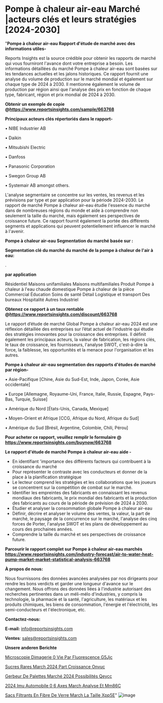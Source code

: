 # Pompe à chaleur air-eau Marché |acteurs clés et leurs stratégies [2024-2030]

"<strong>Pompe à chaleur air-eau Rapport d'étude de marché avec des informations utiles-</strong>

Reports Insights est la source crédible pour obtenir les rapports de marché qui vous fourniront l'avance dont votre entreprise a besoin. Les informations détaillées du marché Pompe à chaleur air-eau sont basées sur les tendances actuelles et les jalons historiques. Ce rapport fournit une analyse du volume de production sur le marché mondial et également sur chaque type de 2024 à 2030. Il mentionne également le volume de production par région ainsi que l'analyse des prix en fonction de chaque type, fabricant, région et prix mondial de 2024 à 2030.

<strong><b>Obtenir un exemple de copie @</b></strong><a href=https://www.reportsinsights.com/sample/663768><strong><b>https://www.reportsinsights.com/sample/663768</b></strong></a>

<b>Principaux acteurs clés répertoriés dans le rapport-</b>

<b> </b>• NIBE Industrier AB

• Daikin

• Mitsubishi Electric

• Danfoss

• Panasonic Corporation

• Swegon Group AB

• Systemair AB amongst others.

L'analyse segmentaire se concentre sur les ventes, les revenus et les prévisions par type et par application pour la période 2024-2030. Le rapport de marché Pompe à chaleur air-eau étudie l'essence du marché dans de nombreuses régions du monde et aide à comprendre non seulement la taille du marché, mais également ses perspectives de croissance future. Ce rapport fournit également la portée des différents segments et applications qui peuvent potentiellement influencer le marché à l'avenir.

<strong>Pompe à chaleur air-eau Segmentation du marché basée sur :</strong>

<strong> Segmentation clé du marché du marché de la pompe à chaleur de l'air à eau: </strong>

.

<strong> par application </strong>

Résidentiel
Maisons unifamiliales
Maisons multifamiliales
Produit
Pompe à chaleur à l'eau chaude domestique
Pompe à chaleur de la pièce
Commercial
Éducation
Soins de santé
Détail
Logistique et transport
Des bureaux
Hospitalité
Autres
Industriel

<strong><b>Obtenez ce rapport à un taux rentable @</b></strong><a href=https://www.reportsinsights.com/discount/663768><strong><b>https://www.reportsinsights.com/discount/663768</b></strong></a>

Le rapport d’étude de marché Global Pompe à chaleur air-eau 2024 est une réflexion détaillée des entreprises sur l’état actuel de l’industrie qui étudie des stratégies innovantes pour la croissance des entreprises. Il définit également les principaux acteurs, la valeur de fabrication, les régions clés, le taux de croissance, les fournisseurs, l'analyse SWOT, c'est-à-dire la force, la faiblesse, les opportunités et la menace pour l'organisation et les autres.

<strong>Pompe à chaleur air-eau segmentation des rapports d'études de marché par région-</strong>

• Asie-Pacifique [Chine, Asie du Sud-Est, Inde, Japon, Corée, Asie occidentale]

• Europe [Allemagne, Royaume-Uni, France, Italie, Russie, Espagne, Pays-Bas, Turquie, Suisse]

• Amérique du Nord [États-Unis, Canada, Mexique]

• Moyen-Orient et Afrique [CCG, Afrique du Nord, Afrique du Sud]

• Amérique du Sud [Brésil, Argentine, Colombie, Chili, Pérou]

<strong>Pour acheter ce rapport, veuillez remplir le formulaire @   <a href=https://www.reportsinsights.com/buynow/663768>https://www.reportsinsights.com/buynow/663768</a></strong>

<strong>Le rapport d'étude de marché Pompe à chaleur air-eau aide -</strong>
<ul>
  <li>En identifiant 'importance des différents facteurs qui contribuent à la croissance du marché</li>
  <li>Pour représenter le contraste avec les conducteurs et donner de la place à la planification stratégique</li>
  <li>Le lecteur comprend les stratégies et les collaborations que les joueurs se concentrent sur la compétition de combat sur le marché.</li>
  <li>Identifier les empreintes des fabricants en connaissant les revenus mondiaux des fabricants, le prix mondial des fabricants et la production des fabricants au cours de la période de prévision de 2024 à 2030.</li>
  <li>Étudier et analyser la consommation globale Pompe à chaleur air-eau</li>
  <li>Définir, décrire et analyser le volume des ventes, la valeur, la part de marché, le paysage de la concurrence sur le marché, l'analyse des cinq forces de Porter, l'analyse SWOT et les plans de développement au cours des prochaines années.</li>
  <li>Comprendre la taille du marché et ses perspectives de croissance future.</li>
</ul>

<strong>Parcourir le rapport complet sur Pompe à chaleur air-eau marchés <a href=https://www.reportsinsights.com/industry-forecast/air-to-water-heat-pump-market-market-statistical-analysis-663768>https://www.reportsinsights.com/industry-forecast/air-to-water-heat-pump-market-market-statistical-analysis-663768</a></strong>

<strong>À propos de nous:</strong>

Nous fournissons des données avancées analysées par nos dirigeants pour rendre les bons verdicts et garder une longueur d'avance sur le changement. Nous offrons des données liées à l'industrie autorisant des recherches pertinentes dans un méli-mélo d'industries, y compris la technologie, la pharmacie et la santé, l'agriculture, les matériaux et les produits chimiques, les biens de consommation, l'énergie et l'électricité, les semi-conducteurs et l'électronique, etc.

<strong>Contactez-nous:</strong>

<strong>E-mail:</strong> <a href=mailto:info@reportsinsights.com>info@reportsinsights.com</a>

<strong>Ventes</strong>: <a href=mailto:sales@reportsinsights.com>sales@reportsinsights.com</a>

<strong>Unsere anderen Berichte</strong>

<a href=https://www.linkedin.com/pulse/microscopie-dimagerie-%C3%A0-vie-par-fluorescence-g5jjc/>Microscopie Dimagerie  0 Vie Par Fluorescence G5Jjc</a>

<a href=https://www.linkedin.com/pulse/sucres-rares-march%C3%A9-2024-part-croissance-onvuc/>Sucres Rares March 2024 Part Croissance Onvuc</a>

<a href=https://www.linkedin.com/pulse/gerbeur-de-palettes-marché-2024-possibilités-qeycc/>Gerbeur De Palettes Marché 2024 Possibilités Qeycc</a>

<a href=https://www.linkedin.com/pulse/2024-imu-automobile-%C3%A0-6-axes-march%C3%A9-analyse-et-mm86c/>2024 Imu Automobile  0 6 Axes March Analyse Et Mm86C</a>

<a href=https://www.linkedin.com/pulse/sacs-filtrants-en-fibre-de-verre-march%C3%A9-la-taille-xpp5e/>Sacs Filtrants En Fibre De Verre March La Taille Xpp5E</a>"
![image](https://github.com/daminid12/RImarketdynamics/assets/158430485/356804c2-a0e7-4d70-9a1e-34cc3cd4d59d)
